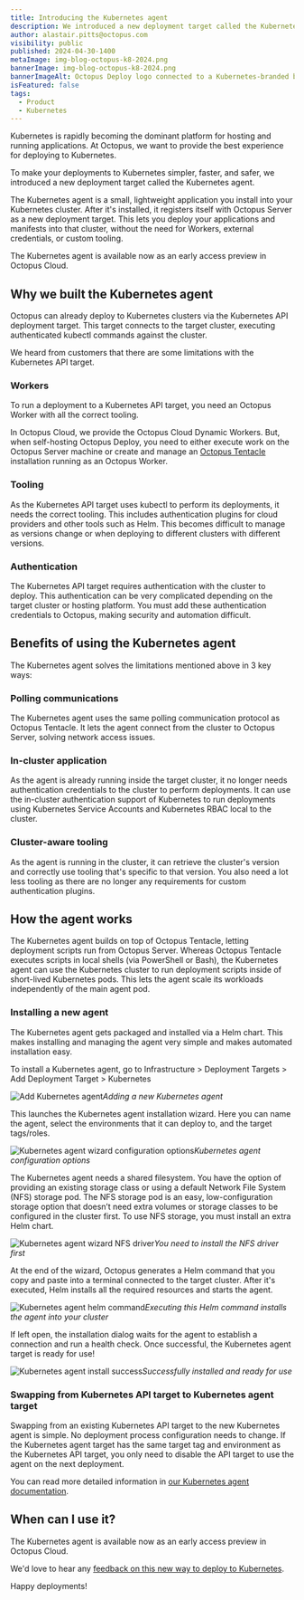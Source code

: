 ```yaml
---
title: Introducing the Kubernetes agent
description: We introduced a new deployment target called the Kubernetes agent to make your deployments to Kubernetes simpler, faster, and safer.
author: alastair.pitts@octopus.com
visibility: public
published: 2024-04-30-1400
metaImage: img-blog-octopus-k8-2024.png
bannerImage: img-blog-octopus-k8-2024.png
bannerImageAlt: Octopus Deploy logo connected to a Kubernetes-branded box with an Octopus logo in it.
isFeatured: false
tags: 
  - Product
  - Kubernetes
---
```


Kubernetes is rapidly becoming the dominant platform for hosting and running applications. At Octopus, we want to provide the best experience for deploying to Kubernetes.

To make your deployments to Kubernetes simpler, faster, and safer, we introduced a new deployment target called the Kubernetes agent.

The Kubernetes agent is a small, lightweight application you install into your Kubernetes cluster. After it's installed, it registers itself with Octopus Server as a new deployment target. This lets you deploy your applications and manifests into that cluster, without the need for Workers, external credentials, or custom tooling.

The Kubernetes agent is available now as an early access preview in Octopus Cloud.

## Why we built the Kubernetes agent

Octopus can already deploy to Kubernetes clusters via the Kubernetes API deployment target. This target connects to the target cluster, executing authenticated kubectl commands against the cluster.

We heard from customers that there are some limitations with the Kubernetes API target. 

### Workers

To run a deployment to a Kubernetes API target, you need an Octopus Worker with all the correct tooling. 

In Octopus Cloud, we provide the Octopus Cloud Dynamic Workers. But, when self-hosting Octopus Deploy, you need to either execute work on the Octopus Server machine or create and manage an [Octopus Tentacle](https://octopus.com/docs/infrastructure/deployment-targets/tentacle) installation running as an Octopus Worker.

### Tooling

As the Kubernetes API target uses kubectl to perform its deployments, it needs the correct tooling. This includes authentication plugins for cloud providers and other tools such as Helm. This becomes difficult to manage as versions change or when deploying to different clusters with different versions.

### Authentication

The Kubernetes API target requires authentication with the cluster to deploy. This authentication can be very complicated depending on the target cluster or hosting platform. You must add these authentication credentials to Octopus, making security and automation difficult.

## Benefits of using the Kubernetes agent

The Kubernetes agent solves the limitations mentioned above in 3 key ways:

### Polling communications

The Kubernetes agent uses the same polling communication protocol as Octopus Tentacle. It lets the agent connect from the cluster to Octopus Server, solving network access issues.

### In-cluster application

As the agent is already running inside the target cluster, it no longer needs authentication credentials to the cluster to perform deployments. It can use the in-cluster authentication support of Kubernetes to run deployments using Kubernetes Service Accounts and Kubernetes RBAC local to the cluster.

### Cluster-aware tooling

As the agent is running in the cluster, it can retrieve the cluster's version and correctly use tooling that's specific to that version. You also need a lot less tooling as there are no longer any requirements for custom authentication plugins.

## How the agent works

The Kubernetes agent builds on top of Octopus Tentacle, letting deployment scripts run from Octopus Server. Whereas Octopus Tentacle executes scripts in local shells (via PowerShell or Bash), the Kubernetes agent can use the Kubernetes cluster to run deployment scripts inside of short-lived Kubernetes pods. This lets the agent scale its workloads independently of the main agent pod.

### Installing a new agent

The Kubernetes agent gets packaged and installed via a Helm chart. This makes installing and managing the agent very simple and makes automated installation easy.

To install a Kubernetes agent, go to Infrastructure > Deployment Targets > Add Deployment Target > Kubernetes

![Add Kubernetes agent](add-kubernetes-agent-card.png "width=500")*Adding a new Kubernetes agent*

This launches the Kubernetes agent installation wizard. Here you can name the agent, select the environments that it can deploy to, and the target tags/roles.

![Kubernetes agent wizard configuration options](kubernetes-agent-wizard-config.png "width=500")*Kubernetes agent configuration options*

The Kubernetes agent needs a shared filesystem. You have the option of providing an existing storage class or using a default Network File System (NFS) storage pod. The NFS storage pod is an easy, low-configuration storage option that doesn’t need extra volumes or storage classes to be configured in the cluster first. To use NFS storage, you must install an extra Helm chart.

![Kubernetes agent wizard NFS driver](kubernetes-agent-wizard-nfs.png "width=500")*You need to install the NFS driver first*

At the end of the wizard, Octopus generates a Helm command that you copy and paste into a terminal connected to the target cluster. After it's executed, Helm installs all the required resources and starts the agent.

![Kubernetes agent helm command](kubernetes-agent-wizard-helm-command.png "width=500")*Executing this Helm command installs the agent into your cluster*

If left open, the installation dialog waits for the agent to establish a connection and run a health check. Once successful, the Kubernetes agent target is ready for use!

![Kubernetes agent install success](kubernetes-agent-wizard-success.png "width=500")*Successfully installed and ready for use*

### Swapping from Kubernetes API target to Kubernetes agent target

Swapping from an existing Kubernetes API target to the new Kubernetes agent is simple. No deployment process configuration needs to change. If the Kubernetes agent target has the same target tag and environment as the Kubernetes API target, you only need to disable the API target to use the agent on the next deployment.

You can read more detailed information in [our Kubernetes agent documentation](https://octopus.com/docs/infrastructure/deployment-targets/kubernetes/kubernetes-agent).

## When can I use it?

The Kubernetes agent is available now as an early access preview in Octopus Cloud.

We'd love to hear any [feedback on this new way to deploy to Kubernetes](https://oc.to/f6Vp3d).

Happy deployments!
